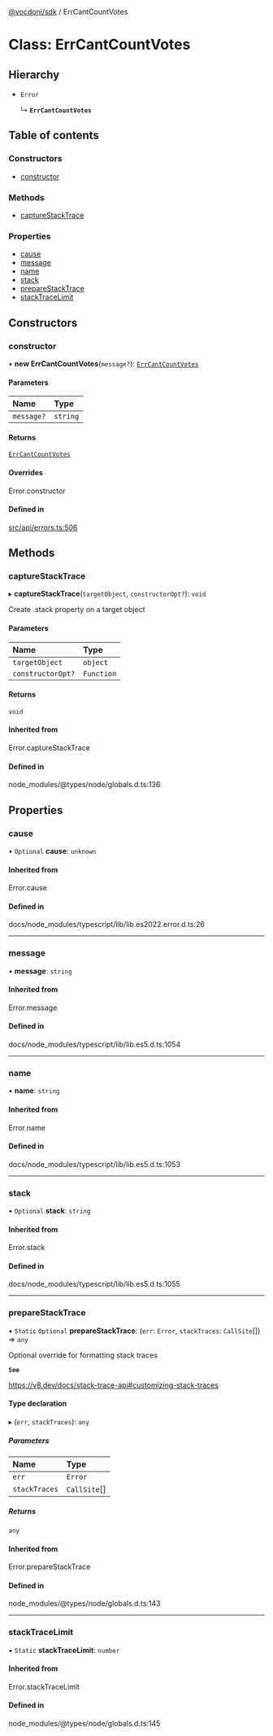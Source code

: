 [@vocdoni/sdk](/sdk) / ErrCantCountVotes

# Class: ErrCantCountVotes

## Hierarchy

- `Error`

  ↳ **`ErrCantCountVotes`**

## Table of contents

### Constructors

- [constructor](ErrCantCountVotes#constructor)

### Methods

- [captureStackTrace](ErrCantCountVotes#capturestacktrace)

### Properties

- [cause](ErrCantCountVotes#cause)
- [message](ErrCantCountVotes#message)
- [name](ErrCantCountVotes#name)
- [stack](ErrCantCountVotes#stack)
- [prepareStackTrace](ErrCantCountVotes#preparestacktrace)
- [stackTraceLimit](ErrCantCountVotes#stacktracelimit)

## Constructors

### constructor

• **new ErrCantCountVotes**(`message?`): [`ErrCantCountVotes`](ErrCantCountVotes)

#### Parameters

| Name | Type |
| :------ | :------ |
| `message?` | `string` |

#### Returns

[`ErrCantCountVotes`](ErrCantCountVotes)

#### Overrides

Error.constructor

#### Defined in

[src/api/errors.ts:506](https://github.com/vocdoni/vocdoni-sdk/blob/179c92b4cecfec787d968dc02b519f64ee15c5d3/src/api/errors.ts#L506)

## Methods

### captureStackTrace

▸ **captureStackTrace**(`targetObject`, `constructorOpt?`): `void`

Create .stack property on a target object

#### Parameters

| Name | Type |
| :------ | :------ |
| `targetObject` | `object` |
| `constructorOpt?` | `Function` |

#### Returns

`void`

#### Inherited from

Error.captureStackTrace

#### Defined in

node_modules/@types/node/globals.d.ts:136

## Properties

### cause

• `Optional` **cause**: `unknown`

#### Inherited from

Error.cause

#### Defined in

docs/node_modules/typescript/lib/lib.es2022.error.d.ts:26

___

### message

• **message**: `string`

#### Inherited from

Error.message

#### Defined in

docs/node_modules/typescript/lib/lib.es5.d.ts:1054

___

### name

• **name**: `string`

#### Inherited from

Error.name

#### Defined in

docs/node_modules/typescript/lib/lib.es5.d.ts:1053

___

### stack

• `Optional` **stack**: `string`

#### Inherited from

Error.stack

#### Defined in

docs/node_modules/typescript/lib/lib.es5.d.ts:1055

___

### prepareStackTrace

▪ `Static` `Optional` **prepareStackTrace**: (`err`: `Error`, `stackTraces`: `CallSite`[]) => `any`

Optional override for formatting stack traces

**`See`**

https://v8.dev/docs/stack-trace-api#customizing-stack-traces

#### Type declaration

▸ (`err`, `stackTraces`): `any`

##### Parameters

| Name | Type |
| :------ | :------ |
| `err` | `Error` |
| `stackTraces` | `CallSite`[] |

##### Returns

`any`

#### Inherited from

Error.prepareStackTrace

#### Defined in

node_modules/@types/node/globals.d.ts:143

___

### stackTraceLimit

▪ `Static` **stackTraceLimit**: `number`

#### Inherited from

Error.stackTraceLimit

#### Defined in

node_modules/@types/node/globals.d.ts:145
